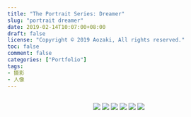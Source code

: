 ```yaml
---
title: "The Portrait Series: Dreamer"
slug: "portrait dreamer"
date: 2019-02-14T10:07:00+08:00
draft: false
license: "Copyright © 2019 Aozaki, All rights reserved."
toc: false
comment: false
categories: ["Portfolio"]
tags: 
- 摄影
- 人像
---
```


<br>
<div align="center">
    <img src="https://img.aozaki.cc/20190214_0001.jpg">
    <img src="https://img.aozaki.cc/20190214_0002.jpg">
    <img src="https://img.aozaki.cc/20190214_0003.jpg">
    <img src="https://img.aozaki.cc/20190214_0004.jpg">
    <img src="https://img.aozaki.cc/20190214_0005.jpg">
    <img src="https://img.aozaki.cc/20190214_0006.jpg">
</div>

<!--
    Sony a7R III
    Sony Planar T* FE 50mm f/1.4 ZA
-->
